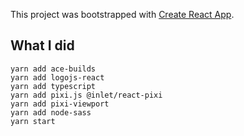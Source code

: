 This project was bootstrapped with [Create React App](https://github.com/facebook/create-react-app).

## What I did

```
yarn add ace-builds
yarn add logojs-react
yarn add typescript
yarn add pixi.js @inlet/react-pixi
yarn add pixi-viewport
yarn add node-sass
yarn start
```
